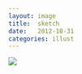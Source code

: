 ```yaml
---
layout: image
title:  sketch
date:   2012-10-31
categories: illust
---
```



![][image]


[image]: /resources/2012-10-31.png

